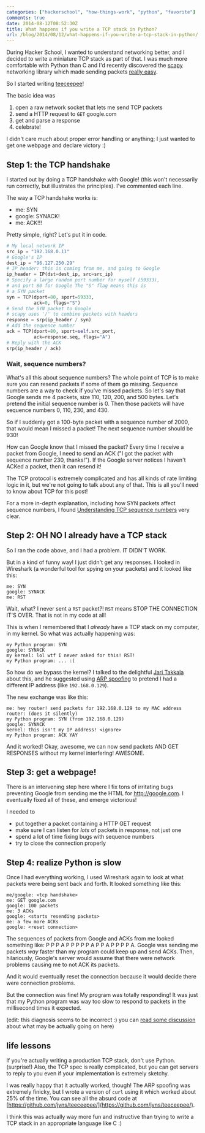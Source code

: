 ```yaml
---
categories: ["hackerschool", "how-things-work", "python", "favorite"]
comments: true
date: 2014-08-12T08:52:30Z
title: What happens if you write a TCP stack in Python?
url: /blog/2014/08/12/what-happens-if-you-write-a-tcp-stack-in-python/
---
```


During Hacker School, I wanted to understand networking better, and I
decided to write a miniature TCP stack as part of that. I was much
more comfortable with Python than C and I'd recently discovered the
[scapy](http://www.secdev.org/projects/scapy/) networking library
which made sending packets
[really easy](http://jvns.ca/blog/2013/10/31/day-20-scapy-and-traceroute/).

So I started writing [teeceepee](https://github.com/jvns/teeceepee)!

The basic idea was

1. open a raw network socket that lets me send TCP packets
2. send a HTTP request to `GET` google.com
3. get and parse a response
4. celebrate!

I didn't care much about proper error handling or anything; I just
wanted to get one webpage and declare victory :)

<!--more-->

## Step 1: the TCP handshake

I started out by doing a TCP handshake with Google! (this won't
necessarily run correctly, but illustrates the principles). I've
commented each line.

The way a TCP handshake works is:

* me: SYN
* google: SYNACK!
* me: ACK!!!

Pretty simple, right? Let's put it in code.

```python
# My local network IP
src_ip = "192.168.0.11"
# Google's IP
dest_ip = "96.127.250.29"
# IP header: this is coming from me, and going to Google
ip_header = IP(dst=dest_ip, src=src_ip)
# Specify a large random port number for myself (59333),
# and port 80 for Google The "S" flag means this is
# a SYN packet
syn = TCP(dport=80, sport=59333, 
          ack=0, flags="S")
# Send the SYN packet to Google
# scapy uses '/' to combine packets with headers
response = srp(ip_header / syn)
# Add the sequence number 
ack = TCP(dport=80, sport=self.src_port, 
          ack=response.seq, flags="A") 
# Reply with the ACK
srp(ip_header / ack)
```

### Wait, sequence numbers?

What's all this about sequence numbers? The whole point of TCP is to
make sure you can resend packets if some of them go missing. Sequence
numbers are a way to check if you've missed packets. So let's say that
Google sends me 4 packets, size 110, 120, 200, and 500 bytes. Let's
pretend the initial sequence number is 0. Then those packets will have
sequence numbers 0, 110, 230, and 430.

So if I suddenly got a 100-byte packet with a sequence number of 2000,
that would mean I missed a packet! The next sequence number should be
930!

How can Google know that I missed the packet? Every time I receive a
packet from Google, I need to send an ACK ("I got the packet with
sequence number 230, thanks!"). If the Google server notices I haven't
ACKed a packet, then it can resend it!

The TCP protocol is extremely complicated and has all kinds of rate
limiting logic in it, but we're not going to talk about any of that.
This is all you'll need to know about TCP for this post!

For a more in-depth explanation, including how SYN
packets affect sequence numbers, I found
[Understanding TCP sequence numbers](http://packetlife.net/blog/2010/jun/7/understanding-tcp-sequence-acknowledgment-numbers/)
very clear.

## Step 2: OH NO I already have a TCP stack

So I ran the code above, and I had a problem. IT DIDN'T WORK.

But in a kind of funny way! I just didn't get any responses. I looked
in Wireshark (a wonderful tool for spying on your packets) and it
looked like this:

```
me: SYN
google: SYNACK
me: RST
```

Wait, what? I never sent a `RST` packet?! `RST` means STOP THE
CONNECTION IT'S OVER. That is not in my code at all!

This is when I remembered that I *already* have a TCP stack on my
computer, in my kernel. So what was actually happening was:

```
my Python program: SYN
google: SYNACK
my kernel: lol wtf I never asked for this! RST!
my Python program: ... :(
```

So how do we bypass the kernel? I talked to the delightful
[Jari Takkala](https://github.com/jtakkala) about this, and he
suggested using
[ARP spoofing](http://jvns.ca/blog/2013/10/29/day-18-in-ur-connection/)
to pretend I had a different IP address (like `192.168.0.129`).

The new exchange was like this:

```
me: hey router! send packets for 192.168.0.129 to my MAC address
router: (does it silently)
my Python program: SYN (from 192.168.0.129)
google: SYNACK
kernel: this isn't my IP address! <ignore>
my Python program: ACK YAY
```

And it worked! Okay, awesome, we can now send packets AND GET
RESPONSES without my kernel interfering! AWESOME.

## Step 3: get a webpage!

There is an intervening step here where I fix tons of irritating bugs
preventing Google from sending me the HTML for http://google.com. I
eventually fixed all of these, and emerge victorious!

I needed to

* put together a packet containing a HTTP GET request
* make sure I can listen for *lots* of packets in response, not just
  one
* spend a lot of time fixing bugs with sequence numbers
* try to close the connection properly

## Step 4: realize Python is slow

Once I had everything working, I used Wireshark again to look at what
packets were being sent back and forth. It looked something like this:

```
me/google: <tcp handshake>
me: GET google.com
google: 100 packets
me: 3 ACKs
google: <starts resending packets>
me: a few more ACKs
google: <reset connection>
```

The sequences of packets from Google and ACKs from me looked something
like: P P P A P P P P P A P P A P P P P A. Google was sending me
packets *way* faster than my program could keep up and send ACKs.
Then, hilariously, Google's server would assume that there were
network problems causing me to not ACK its packets.

And it would eventually reset the connection because it would decide
there were connection problems.

But the connection was fine! My program was totally responding! It was
just that my Python program was way too slow to respond to packets in
the millisecond times it expected.

(edit: this diagnosis seems to be incorrect :) you can
[read some discussion](https://news.ycombinator.com/item?id=8167546)
about what may be actually going on here)

## life lessons

If you're actually writing a production TCP stack, don't use Python.
(surprise!) Also, the TCP spec is really complicated, but you can get
servers to reply to you even if your implementation is extremely sketchy.

I was really happy that it actually worked, though! The ARP spoofing
was extremely finicky, but I wrote a version of `curl` using it which
worked about 25% of the time. You can see all the absurd code at
[https://github.com/jvns/teeceepee/](https://github.com/jvns/teeceepee/).

I think this was actually way more fun and instructive than trying to
write a TCP stack in an appropriate language like C :)

